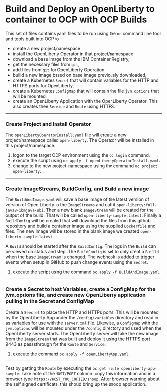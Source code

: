 # Build and Deploy an OpenLiberty to container to OCP with OCP Builds #

This set of files contains yaml files to be run using the `oc` command line tool and tools built into OCP to 
- create a new project/namespace
- install the OpenLiberty Operator in that project/namespace
- download a base image from the IBM Container Registry, 
- get the necessary files from `git`, 
- add files from `git` for OpenLiberty Operation
- builld a new image based on base image previously downloaded, 
- create a Kubernetes `Secret` that will contain variables for the HTTP and HTTPS ports for OpenLiberty,
- create a Kubernetes `ConfigMap` that will contain the file `jvm.options` that will be mounted,
- create an OpenLiberty Application with the OpenLiberty Operator.  This also creates thee `Service` and `Route` using HTTPS.
---
### Create Project and Install Operator ###

The `openLibertyOperatorInstall.yaml` file will create a new project/namespace called `open-liberty`.  The Operator will be installed in this project/namespace.

1. logon to the target OCP environment using the `oc login` command.
2. execute the script using `oc apply -f openLibertyOperatorInstall.yaml`.
3. change to the new project-namespace using the command `oc project open-liberty`.
---
### Create ImageStreams, BuildConfig, and Build a new image ###

The `BuildAndImage.yaml` will save a base image of the latest version of version of Open Liberty to the `ImageStreams` and call it `open-liberty:full-java8-ibmjava-ubi`.  Then a new blank `ImageStream` will be created for the output of the build.  That will be called `open-liberty-sample:latest`.  Finally a `BuildConfig` will be created that will download the files from this github repository and build a container image using the supplied `Dockerfile` and files.  The new image will be stored in the blank image we created `open-liberty-sample:latest`.

A `Build` should be started after the `BuildConfig`.  The logs in the `Build` can be viewed on status and step.  The `BuildConfig` is set to only creat a `Builld` when the base `ImageStream` is changed.  The webhook is added to trigger events when setup in GitHub to push change events using the `Secret`.

1. execute the script using the command `oc apply -f BuildAndImage.yaml`.
---
### Create a Secret to host Variables, create a ConfigMap for the jvm.options file, and create new OpenLiberty application pulling in the Secret and ConfigMap ###

Create a `Seecret` to place the HTTP and HTTPs ports.  This will be mounted by the OpenLiberty App under the `/config/variables` directory and read in as variables for use with the `server.xml` file.  Likewise, a `ConfigMap` with the `jvm.options` will be mounted under the `/config` directory and used when the OpenLiberty server starts.  The OpenLiberty server will take the new image from the `ImageStream` that was built and deploy it using the HTTPS port 9443 as passsthrough for the `Route` and `Service`.  

1. execute the command `oc apply -f openLibertyApp.yaml`.
---

Test by getting the `Route` by executing the `oc get route openliberty-app-sample`.  Take note of the `HOST/PORT` column.  copy this information and in a browser type `https://HOST_YOU_COPIED/snoop`.  After browser warning about the self signed certificate, this shoud bring up the snoop application.
 
